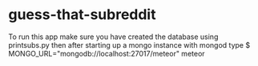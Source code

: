 guess-that-subreddit
====================

To run this app make sure you have created the database using printsubs.py
then after starting up a mongo instance with mongod
type 
 $ MONGO_URL="mongodb://localhost:27017/meteor" meteor
